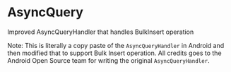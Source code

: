 # AsyncQuery
Improved AsyncQueryHandler that handles BulkInsert operation

Note: This is literally a copy paste of the `AsyncQueryHandler` in Android and then modified that to support Bulk Insert operation. All credits goes to the Android Open Source team for writing the original `AsyncQueryHandler`.
